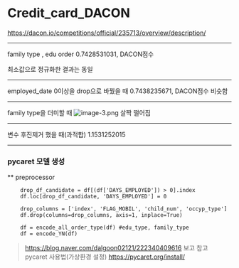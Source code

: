 # Credit_card_DACON
https://dacon.io/competitions/official/235713/overview/description/

<hr>

family type , edu order
0.7428531031, DACON점수

최소값으로 정규화한 결과는 동일 

<hr>

employed_date 0이상을 drop으로 바꿨을 때 
0.7438235671, DACON점수
비슷함

<hr>

family type을 더미할 때 
![image-3.png](attachment:image-3.png)
살짝 떨어짐

<hr>

변수 후진제거 했을 때(과적합)
1.1531252015	

<hr>

### pycaret 모델 생성 

** preprocessor 
        
        drop_df_candidate = df[(df['DAYS_EMPLOYED']) > 0].index
        df.loc[drop_df_candidate, 'DAYS_EMPLOYED'] = 0

        drop_columns = ['index', 'FLAG_MOBIL', 'child_num', 'occyp_type']
        df.drop(columns=drop_columns, axis=1, inplace=True)

        df = encode_all_order_type(df) #edu_type, family_type
        df = encode_YN(df)


> https://blog.naver.com/dalgoon02121/222340409616 보고 참고<br>
> pycaret 사용법(가상환경 설정) https://pycaret.org/install/


